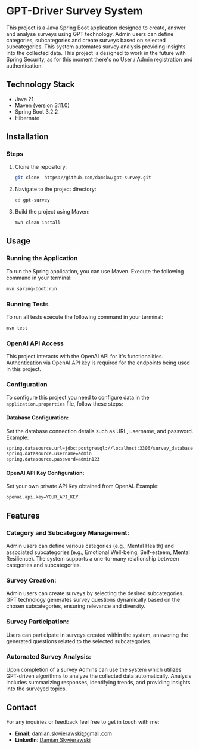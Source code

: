 # GPT-Driver Survey System

This project is a Java Spring Boot application designed to create, answer and analyse surveys using GPT technology. Admin users can define categories, subcategories and create surveys based on selected subcategories. This system automates survey analysis providing insights into the collected data.
This project is designed to work in the future with Spring Security, as for this moment there's no User / Admin registration and authentication.

## Technology Stack
- Java 21
- Maven (version 3.11.0)
- Spring Boot 3.2.2
- Hibernate

## Installation

### Steps
1. Clone the repository:
   ```bash
   git clone  https://github.com/damskw/gpt-survey.git
   ```
2. Navigate to the project directory:
   ```bash
   cd gpt-survey
   ```
3. Build the project using Maven:
   ```bash
   mvn clean install
   ```

## Usage

### Running the Application

To run the Spring application, you can use Maven. Execute the following command in your terminal:

```bash
mvn spring-boot:run
```

### Running Tests

To run all tests execute the following command in your terminal:

```bash
mvn test
```

### OpenAI API Access

This project interacts with the OpenAI API for it's functionalities. Authentication via OpenAI API key is required for the endpoints being used in this project.

### Configuration

To configure this project you need to configure data in the `application.properties` file, follow these steps:

#### Database Configuration:

Set the database connection details such as URL, username, and password.
Example:
```bash
spring.datasource.url=jdbc:postgresql://localhost:3306/survey_database
spring.datasource.username=admin
spring.datasource.password=admin123
```

#### OpenAI API Key Configuration:

Set your own private API Key obtained from OpenAI.
Example:
```bash
openai.api.key=YOUR_API_KEY
```

## Features

### Category and Subcategory Management:

Admin users can define various categories (e.g., Mental Health) and associated subcategories (e.g., Emotional Well-being, Self-esteem, Mental Resilience).
The system supports a one-to-many relationship between categories and subcategories.

### Survey Creation:

Admin users can create surveys by selecting the desired subcategories.
GPT technology generates survey questions dynamically based on the chosen subcategories, ensuring relevance and diversity.

### Survey Participation:

Users can participate in surveys created within the system, answering the generated questions related to the selected subcategories.

### Automated Survey Analysis:

Upon completion of a survey Admins can use the system which utilizes GPT-driven algorithms to analyze the collected data automatically.
Analysis includes summarizing responses, identifying trends, and providing insights into the surveyed topics.

## Contact

For any inquiries or feedback feel free to get in touch with me:

- **Email**: damian.skwierawski@gmail.com
- **LinkedIn**: [Damian Skwierawski](https://www.linkedin.com/in/damian-skwierawski/)
